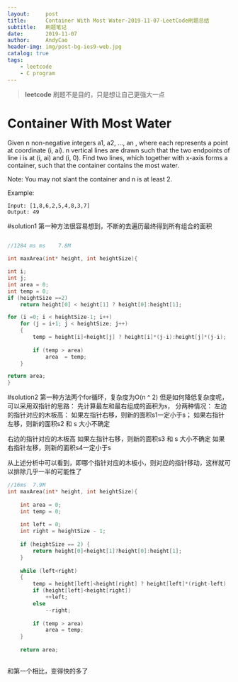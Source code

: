 ```yaml
---
layout:     post
title:      Container With Most Water-2019-11-07-LeetCode刷题总结
subtitle:   刷题笔记
date:       2019-11-07
author:     AndyCao
header-img: img/post-bg-ios9-web.jpg
catalog: true
tags:
    - leetcode
    - C program
---
```


>**leetcode** 刷题不是目的，只是想让自己更强大一点

# Container With Most Water

Given n non-negative integers a1, a2, ..., an , where each represents a point at coordinate (i, ai). n vertical lines are drawn such that the two endpoints of line i is at (i, ai) and (i, 0). Find two lines, which together with x-axis forms a container, such that the container contains the most water.

Note: You may not slant the container and n is at least 2.

Example:

```
Input: [1,8,6,2,5,4,8,3,7]
Output: 49
```


#solution1
第一种方法很容易想到，不断的去遍历最终得到所有组合的面积

```c

//1284 ms ms	7.8M

int maxArea(int* height, int heightSize){

int i;
int j;
int area = 0;
int temp = 0;
if (heightSize ==2)
    return height[0] < height[1] ? height[0]:height[1];

for (i =0; i < heightSize-1; i++)
    for (j = i+1; j < heightSize; j++)
    {
        temp = height[i]<height[j] ? height[i]*(j-i):height[j]*(j-i);
        
        if (temp > area)
            area  = temp;
    }

return area;
}

```

#solution2
第一种方法两个for循环，复杂度为O(n ^ 2)
但是如何降低复杂度呢，可以采用双指针的思路：
先计算最左和最右组成的面积为s，
分两种情况：
左边的指针对应的木板高：
    如果左指针右移，则新的面积s1一定小于s；
    如果右指针左移，则新的面积s2 和 s 大小不确定

右边的指针对应的木板高
    如果左指针右移，则新的面积s3 和 s 大小不确定
    如果右指针左移，则新的面积s4一定小于s
    
从上述分析中可以看到，即哪个指针对应的木板小，则对应的指针移动，这样就可以排除几乎一半的可能性了

```c
//16ms  7.9M
int maxArea(int* height, int heightSize){
    
    int area = 0;
    int temp = 0;
    
    int left = 0;
    int right = heightSize - 1;
    
    if (heightSize == 2) {
        return height[0]<height[1]?height[0]:height[1];
    }
    
    while (left<right)
    {
        temp = height[left]<height[right] ? height[left]*(right-left) : height[right]*(right-left);
        if (height[left]<height[right])
            ++left;
        else
            --right;
        
        if (temp > area)
            area = temp;
    }
    
    return area;
    
```

和第一个相比，变得快的多了



